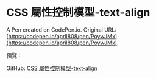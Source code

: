 # CSS 屬性控制模型-text-align

A Pen created on CodePen.io. Original URL: [https://codepen.io/april808/pen/PoywJMx](https://codepen.io/april808/pen/PoywJMx).

預覽：

GitHub: [CSS 屬性控制模型-text-align](./dist/index.html)